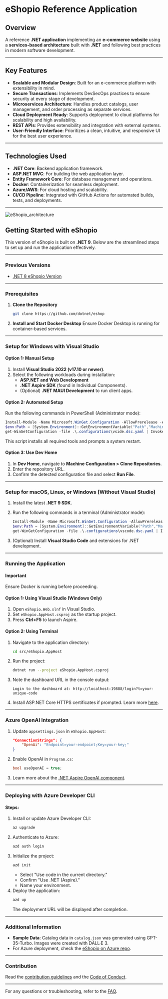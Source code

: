 
# **eShopio Reference Application**  

## **Overview**  
A reference **.NET application** implementing an **e-commerce website** using a **services-based architecture** built with **.NET** and following best practices in modern software development.

---

## **Key Features**  
- **Scalable and Modular Design**: Built for an e-commerce platform with extensibility in mind.  
- **Secure Transactions**: Implements DevSecOps practices to ensure security at every stage of development.  
- **Microservices Architecture**: Handles product catalogs, user management, and order processing as separate services.  
- **Cloud Deployment Ready**: Supports deployment to cloud platforms for scalability and high availability.  
- **REST APIs**: Provides extensibility and integration with external systems.  
- **User-Friendly Interface**: Prioritizes a clean, intuitive, and responsive UI for the best user experience.  

---

## **Technologies Used**  
- **.NET Core**: Backend application framework.  
- **ASP.NET MVC**: For building the web application layer.  
- **Entity Framework Core**: For database management and operations.  
- **Docker**: Containerization for seamless deployment.  
- **Azure/AWS**: For cloud hosting and scalability.  
- **CI/CD Pipeline**: Integrated with GitHub Actions for automated builds, tests, and deployments.

--- 
![eShopio_architecture](https://github.com/user-attachments/assets/2a8d623b-4d1f-4796-9b0a-b1fd4e02611d)



## Getting Started with eShopio

This version of eShopio is built on **.NET 9**. Below are the streamlined steps to set up and run the application effectively.

---

### Previous Versions
- [.NET 8 eShopio Version](https://github.com/dotnet/eshop)

---

### Prerequisites
1. **Clone the Repository**
   ```bash
   git clone https://github.com/dotnet/eshop
   ```

2. **Install and Start Docker Desktop**
   Ensure Docker Desktop is running for container-based services.

---

### Setup for Windows with Visual Studio
#### Option 1: Manual Setup
1. Install **Visual Studio 2022 (v17.10 or newer)**.
2. Select the following workloads during installation:
   - **ASP.NET and Web Development**
   - **.NET Aspire SDK** (found in Individual Components).
   - (Optional) **.NET MAUI Development** to run client apps.

#### Option 2: Automated Setup
Run the following commands in PowerShell (Administrator mode):
```powershell
Install-Module -Name Microsoft.WinGet.Configuration -AllowPrerelease -AcceptLicense -Force
$env:Path = [System.Environment]::GetEnvironmentVariable("Path","Machine") + ";" + [System.Environment]::GetEnvironmentVariable("Path","User")
get-WinGetConfiguration -file .\.configurations\vside.dsc.yaml | Invoke-WinGetConfiguration -AcceptConfigurationAgreements
```
This script installs all required tools and prompts a system restart.

#### Option 3: Use Dev Home
1. In **Dev Home**, navigate to **Machine Configuration > Clone Repositories**.
2. Enter the repository URL.
3. Confirm the detected configuration file and select **Run File**.

---

### Setup for macOS, Linux, or Windows (Without Visual Studio)
1. Install the latest **.NET 9 SDK**.

2. Run the following commands in a terminal (Administrator mode):
   ```powershell
   Install-Module -Name Microsoft.WinGet.Configuration -AllowPrerelease -AcceptLicense -Force
   $env:Path = [System.Environment]::GetEnvironmentVariable("Path","Machine") + ";" + [System.Environment]::GetEnvironmentVariable("Path","User")
   get-WinGetConfiguration -file .\.configurations\vscode.dsc.yaml | Invoke-WinGetConfiguration -AcceptConfigurationAgreements
   ```
3. (Optional) Install **Visual Studio Code** and extensions for .NET development.

---

### Running the Application
#### Important
Ensure Docker is running before proceeding.

#### Option 1: Using Visual Studio (Windows Only)
1. Open `eShopio.Web.slnf` in Visual Studio.
2. Set `eShopio.AppHost.csproj` as the startup project.
3. Press **Ctrl+F5** to launch Aspire.

#### Option 2: Using Terminal
1. Navigate to the application directory:
   ```bash
   cd src/eShopio.AppHost
   ```
2. Run the project:
   ```bash
   dotnet run --project eShopio.AppHost.csproj
   ```
3. Note the dashboard URL in the console output:
   ```plaintext
   Login to the dashboard at: http://localhost:19888/login?t=your-unique-code
   ```
4. Install ASP.NET Core HTTPS certificates if prompted. Learn more [here](https://aka.ms/aspnet/https-trust-dev-cert).

---

### Azure OpenAI Integration
1. Update `appsettings.json` in `eShopio.AppHost`:
   ```json
   "ConnectionStrings": {
       "OpenAi": "Endpoint=your-endpoint;Key=your-key;"
   }
   ```
2. Enable OpenAI in `Program.cs`:
   ```csharp
   bool useOpenAI = true;
   ```
3. Learn more about the [.NET Aspire OpenAI component](https://github.com/dotnet/eshop).

---

### Deploying with Azure Developer CLI
#### Steps:
1. Install or update Azure Developer CLI:
   ```bash
   az upgrade
   ```
2. Authenticate to Azure:
   ```bash
   azd auth login
   ```
3. Initialize the project:
   ```bash
   azd init
   ```
   - Select "Use code in the current directory."
   - Confirm "Use .NET (Aspire)."
   - Name your environment.
4. Deploy the application:
   ```bash
   azd up
   ```
   The deployment URL will be displayed after completion.

---

### Additional Information
- **Sample Data**: Catalog data in `catalog.json` was generated using GPT-35-Turbo. Images were created with DALL·E 3.
- For Azure deployment, check the [eShopio on Azure repo](https://github.com/dotnet/eshop).

---

### Contribution
Read the [contribution guidelines](https://github.com/dotnet/eshop/blob/main/CONTRIBUTING.md) and the [Code of Conduct](https://github.com/dotnet/eshop/blob/main/CODE_OF_CONDUCT.md).

---

For any questions or troubleshooting, refer to the [FAQ](https://github.com/dotnet/eshop).

